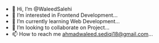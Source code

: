 - 👋 Hi, I’m @WaleedSalehi
- 👀 I’m interested in Frontend Development...
- 🌱 I’m currently learning Web Development...
- 💞️ I’m looking to collaborate on Project...
- 📫 How to reach me ahmadwaleed.sediqi18@gmail.com...

<!---
WaleedSalehi/WaleedSalehi is a ✨ special ✨ repository because its `README.md` (this file) appears on your GitHub profile.
You can click the Preview link to take a look at your changes.
--->

